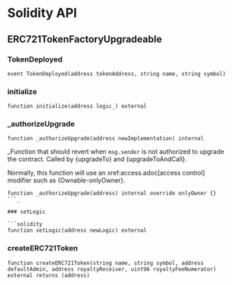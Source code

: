 # Solidity API

## ERC721TokenFactoryUpgradeable

### TokenDeployed

```solidity
event TokenDeployed(address tokenAddress, string name, string symbol)
```

### initialize

```solidity
function initialize(address logic_) external
```

### _authorizeUpgrade

```solidity
function _authorizeUpgrade(address newImplementation) internal
```

_Function that should revert when `msg.sender` is not authorized to upgrade the contract. Called by
{upgradeTo} and {upgradeToAndCall}.

Normally, this function will use an xref:access.adoc[access control] modifier such as {Ownable-onlyOwner}.

```solidity
function _authorizeUpgrade(address) internal override onlyOwner {}
```_

### setLogic

```solidity
function setLogic(address newLogic) external
```

### createERC721Token

```solidity
function createERC721Token(string name, string symbol, address defaultAdmin, address royaltyReceiver, uint96 royaltyFeeNumerator) external returns (address)
```

